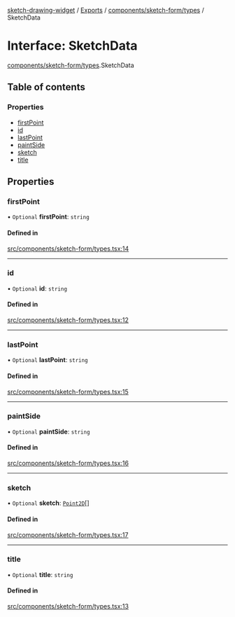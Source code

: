 [sketch-drawing-widget](../README.md) / [Exports](../modules.md) / [components/sketch-form/types](../modules/components_sketch_form_types.md) / SketchData

# Interface: SketchData

[components/sketch-form/types](../modules/components_sketch_form_types.md).SketchData

## Table of contents

### Properties

-   [firstPoint](components_sketch_form_types.SketchData.md#firstpoint)
-   [id](components_sketch_form_types.SketchData.md#id)
-   [lastPoint](components_sketch_form_types.SketchData.md#lastpoint)
-   [paintSide](components_sketch_form_types.SketchData.md#paintside)
-   [sketch](components_sketch_form_types.SketchData.md#sketch)
-   [title](components_sketch_form_types.SketchData.md#title)

## Properties

### firstPoint

• `Optional` **firstPoint**: `string`

#### Defined in

[src/components/sketch-form/types.tsx:14](https://github.com/miksrv/sketch-drawing-widget/blob/c680a9e/src/components/sketch-form/types.tsx#L14)

---

### id

• `Optional` **id**: `string`

#### Defined in

[src/components/sketch-form/types.tsx:12](https://github.com/miksrv/sketch-drawing-widget/blob/c680a9e/src/components/sketch-form/types.tsx#L12)

---

### lastPoint

• `Optional` **lastPoint**: `string`

#### Defined in

[src/components/sketch-form/types.tsx:15](https://github.com/miksrv/sketch-drawing-widget/blob/c680a9e/src/components/sketch-form/types.tsx#L15)

---

### paintSide

• `Optional` **paintSide**: `string`

#### Defined in

[src/components/sketch-form/types.tsx:16](https://github.com/miksrv/sketch-drawing-widget/blob/c680a9e/src/components/sketch-form/types.tsx#L16)

---

### sketch

• `Optional` **sketch**: [`Point2D`](functions_types.Point2D.md)[]

#### Defined in

[src/components/sketch-form/types.tsx:17](https://github.com/miksrv/sketch-drawing-widget/blob/c680a9e/src/components/sketch-form/types.tsx#L17)

---

### title

• `Optional` **title**: `string`

#### Defined in

[src/components/sketch-form/types.tsx:13](https://github.com/miksrv/sketch-drawing-widget/blob/c680a9e/src/components/sketch-form/types.tsx#L13)

